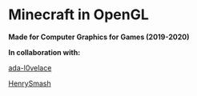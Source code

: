 # Minecraft in OpenGL

**Made for Computer Graphics for Games (2019-2020)**



**In collaboration with:**

[ada-l0velace](https://github.com/ada-l0velace)

[HenrySmash](https://github.com/HenrySmash)
